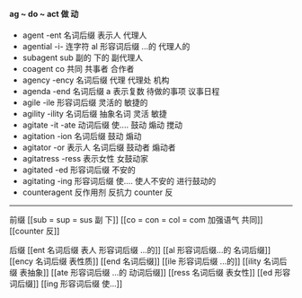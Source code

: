 #### ag ~ do ~ act 做 动
- agent  -ent  名词后缀 表示人  代理人
- agential -i- 连字符  al 形容词后缀 ...的 代理人的
- subagent sub 副的 下的   副代理人
- coagent co  共同   共事者 合作者
- agency  -ency 名词后缀 代理 代理处 机构
- agenda  -end 名词后缀 a 表示复数  待做的事项   议事日程
- agile  -ile 形容词后缀 灵活的 敏捷的
- agility -ility 名词后缀 抽象名词  灵活 敏捷
- agitate -it -ate 动词后缀 使....  鼓动 煽动 搅动  
- agitation -ion 名词后缀 鼓动 煽动 
- agitator -or  表示人 名词后缀 鼓动者  煽动者 
- agitatress -ress 表示女性 女鼓动家
- agitated -ed 形容词后缀 不安的
- agitating -ing 形容词后缀  使.... 使人不安的 进行鼓动的
- counteragent 反作用剂 反抗力  counter 反

---
前缀
[[sub  = sup = sus 副 下]]
[[co = con  = col = com  加强语气 共同]]
[[counter 反]]

后缀
[[ent 名词后缀  表人 形容词后缀 ...的]]
[[al 形容词后缀...的 名词后缀]]
[[ency 名词后缀 表性质]]
[[end 名词后缀]]
[[ile 形容词后缀  ...的]]
[[ility 名词后缀 表抽象]]
[[ate 形容词后缀  ...的 动词后缀]]
[[ress 名词后缀 表女性]]
[[ed 形容词后缀]]
[[ing 形容词后缀  使...]]